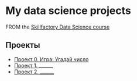 # My data science projects
FROM the [Skillfactory Data Science course](https://skillfactory.ru/data-scientist)

## Проекты

* [Проект 0. Игра: Угадай число](https://github.com/kt-varsak/sf_data_science_varsak/tree/main/project0)
* [Проект 1. ______](____)
* [Проект 2. ______](____)
